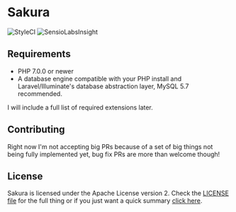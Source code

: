 # Sakura

![StyleCI](https://styleci.io/repos/45261697/shield)
![SensioLabsInsight](https://insight.sensiolabs.com/projects/6c9b3813-0f50-406c-ab26-665e11876bc9/mini.png)

## Requirements

- PHP 7.0.0 or newer
- A database engine compatible with your PHP install and Laravel/Illuminate's database abstraction layer, MySQL 5.7 recommended.

I will include a full list of required extensions later.

## Contributing

Right now I'm not accepting big PRs because of a set of big things not being fully implemented yet, bug fix PRs are more than welcome though!

## License

Sakura is licensed under the Apache License version 2. Check the [LICENSE file](https://github.com/flashwave/sakura/blob/master/LICENSE) for the full thing or if you just want a quick summary [click here](https://i.flash.moe/vlcsnap-2016-03-09-17h45m55s452.png).
